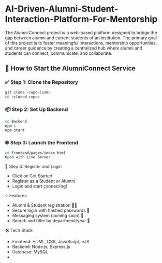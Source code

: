 # AI-Driven-Alumni-Student-Interaction-Platform-For-Mentorship
The Alumni Connect project is a web-based platform designed to bridge the gap between alumni and current students of an institution. The primary goal of this project is to foster meaningful interactions, mentorship opportunities, and career guidance by creating a centralized hub where alumni and students can connect, communicate, and collaborate.

## 🚀 How to Start the AlumniConnect Service

### ✅ Step 1: Clone the Repository
```bash
git clone <repo-link>
cd <cloned-repo>
```
### 📦 Step 2: Set Up Backend
```bash
cd Backend
npm i
npm start
```
### 🌐 Step 3: Launch the Frontend
```bash
cd Frontend/pages/index.html
Open with Live Server
```

🔐 Step 4: Register and Login
- Click on Get Started
- Register as a Student or Alumni
- Login and start connecting!

💡 Features
-  Alumni & Student registration 🧑‍🎓
-  Secure login with hashed passwords 🔐
-  Messaging system (coming soon) 📨
-  Search and filter by department/year 🔎

🛠️ Tech Stack
- Frontend: HTML, CSS, JavaScript, eJS
- Backend: Node.js, Express.js
- Database: MySQL
- 
